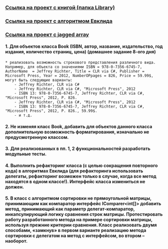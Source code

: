 ### [Ссылка на проект с книгой (папка Library)](https://github.com/DaniilBoyko/EPAM-training/tree/master/NET.W.2017.Boyko.8)
### [Ссылка на проект с алгоритмом Евклидa](https://github.com/DaniilBoyko/EPAM-training/tree/master/NET.W.2017.Boyko.4)
### [Ссылка на проект с jagged array](https://github.com/DaniilBoyko/EPAM-training/tree/master/NET.W.2017.Boyko.4)



#### 1. Для объектов класса Book (ISBN, автор, название, издательство, год издания, количество страниц, цена) (домашнее задание 8-ого дня)
	* реализовать возможность строкового представления различного вида. Например, для объекта со значениями ISBN = 978-0-7356-6745-7, AuthorName  = Jeffrey Richter, Title = CLR via C#, Publisher = Microsoft Press, Year = 2012, NumberOPpages = 826, Price = 59.99$, могут быть следующие варианты:
		- Jeffrey Richter, CLR via C#
		- Jeffrey Richter, CLR via C#, "Microsoft Press", 2012
		- ISBN 13: 978-0-7356-6745-7, Jeffrey Richter, CLR via C#, "Microsoft Press", 2012, P. 826.
		- Jeffrey Richter, CLR via C#, "Microsoft Press", 2012
		- ISBN 13: 978-0-7356-6745-7, Jeffrey Richter, CLR via C#, "Microsoft Press", 2012, P. 826., 59.99$.
		- и т.д. 

#### 2. Не изменяя класс Book, добавить для объектов данного класса дополнительную возможность форматирования, изначально не предусмотренную классом. 
#### 3. Для реализованных в пп. 1, 2 функциональностей разработать модульные тесты.
#### 4. Выполнить рефакторинг класса (с целью сокращения повторного кода) в алгоритмах Евклида (для рефакторинга использовать делегаты, рефакторинг возможен только в случае, когда все метод находятся в одном классе!). Интерфейс класса измениться не должен.
#### 5. В класс с алгоритмом сортировки не прямоугольной матрицы, принимающим как компаратор интерфейс IComparer<int[]> добавить метод, принимающий как параметр делегат-компаратор, инкапсулирующий логику сравнения строк матрицы. Протестировать работу разработанного метода на примере сортировки матрицы, используя прежние критерии сравнения. Класс реализовать двумя способами, «замкнув» в первом варианте реализацию метода сортировки с делегатом на метод с интерфейсом, во втором – наоборот.